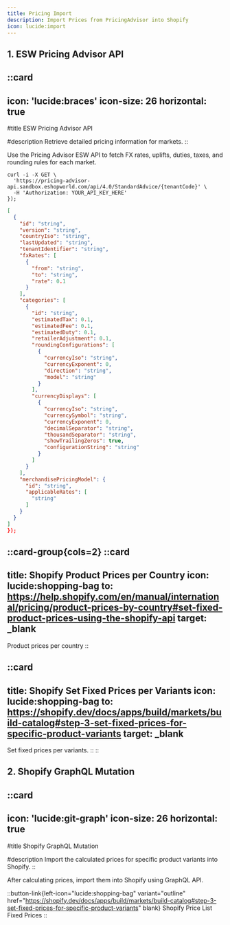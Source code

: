 ```yaml
---
title: Pricing Import
description: Import Prices from PricingAdvisor into Shopify
icon: lucide:import
---
```


## 1. ESW Pricing Advisor API

::card
---
icon: 'lucide:braces'
icon-size: 26
horizontal: true
---

#title
ESW Pricing Advisor API

#description
Retrieve detailed pricing information for markets.
::

Use the Pricing Advisor <Badge variant="outline" type="success" to="https://github.com/Olamide-png/esw.know" target="_blank" showLinkIcon="true">ESW API</Badge> to fetch FX rates, uplifts, duties, taxes, and rounding rules for each market.

```shell [Request]
curl -i -X GET \
  'https://pricing-advisor-api.sandbox.eshopworld.com/api/4.0/StandardAdvice/{tenantCode}' \
  -H 'Authorization: YOUR_API_KEY_HERE'
});
```
```json [Response] height=150 collapse
[
  {
    "id": "string",
    "version": "string",
    "countryIso": "string",
    "lastUpdated": "string",
    "tenantIdentifier": "string",
    "fxRates": [
      {
        "from": "string",
        "to": "string",
        "rate": 0.1
      }
    ],
    "categories": [
      {
        "id": "string",
        "estimatedTax": 0.1,
        "estimatedFee": 0.1,
        "estimatedDuty": 0.1,
        "retailerAdjustment": 0.1,
        "roundingConfigurations": [
          {
            "currencyIso": "string",
            "currencyExponent": 0,
            "direction": "string",
            "model": "string"
          }
        ],
        "currencyDisplays": [
          {
            "currencyIso": "string",
            "currencySymbol": "string",
            "currencyExponent": 0,
            "decimalSeparator": "string",
            "thousandSeparator": "string",
            "showTrailingZeros": true,
            "configurationString": "string"
          }
        ]
      }
    ],
    "merchandisePricingModel": {
      "id": "string",
      "applicableRates": [
        "string"
      ]
    }
  }
]
});
```
::card-group{cols=2}
  ::card
  ---
  title: Shopify Product Prices per Country
  icon: lucide:shopping-bag
  to: https://help.shopify.com/en/manual/international/pricing/product-prices-by-country#set-fixed-product-prices-using-the-shopify-api
  target: _blank
  ---
  Product prices per country
  ::

  ::card
  ---
  title: Shopify Set Fixed Prices per Variants
  icon: lucide:shopping-bag
  to: https://shopify.dev/docs/apps/build/markets/build-catalog#step-3-set-fixed-prices-for-specific-product-variants
  target: _blank
  ---
  Set fixed prices per variants.
  ::
::


## 2. Shopify GraphQL Mutation

::card
---
icon: 'lucide:git-graph'
icon-size: 26
horizontal: true
---

#title
Shopify GraphQL Mutation

#description
 Import the calculated prices for specific product variants into Shopify.
::

After calculating prices, import them into Shopify using GraphQL API.

::button-link{left-icon="lucide:shopping-bag" variant="outline" href="https://shopify.dev/docs/apps/build/markets/build-catalog#step-3-set-fixed-prices-for-specific-product-variants" blank}
  Shopify Price List Fixed Prices
::